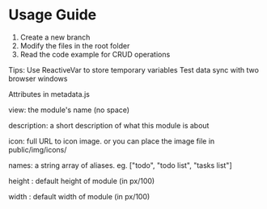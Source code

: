# Usage Guide

1. Create a new branch
2. Modify the files in the root folder
3. Read the code example for CRUD operations

Tips: 
Use ReactiveVar to store temporary variables
Test data sync with two browser windows


Attributes in metadata.js

view: the module's name (no space)

description: a short description of what this module is about

icon: full URL to icon image. or you can place the image file in public/img/icons/

names: a string array of aliases. eg. ["todo", "todo list", "tasks list"]

height : default height of module (in px/100)

width : default width of module (in px/100)